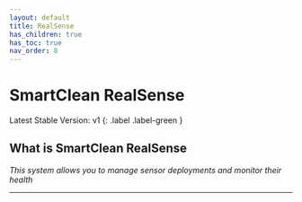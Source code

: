 ```yaml
---
layout: default
title: RealSense
has_children: true
has_toc: true
nav_order: 8
---
```


# SmartClean RealSense
Latest Stable Version: v1
{: .label .label-green }

## What is SmartClean RealSense
*This system allows you to manage sensor deployments and monitor their health*

---